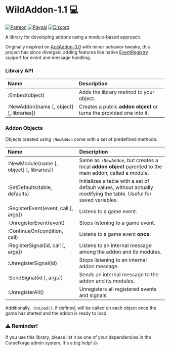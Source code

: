 # WildAddon-1.1 :computer:
[![Patreon](http://img.shields.io/badge/news%20&%20rewards-patreon-ff4d42)](https://www.patreon.com/jaliborc)
[![Paypal](http://img.shields.io/badge/donate-paypal-1d3fe5)](https://www.paypal.me/jaliborc)
[![Discord](http://img.shields.io/badge/discuss-discord-5865F2)](https://bit.ly/discord-jaliborc)

A library for developing addons using a module-based approach.

Originally inspired on [AceAddon-3.0](https://www.wowace.com/projects/ace3) with minor behavior tweaks, this project has since diverged, adding features like native [EventRegistry](https://warcraft.wiki.gg/wiki/EventRegistry) support for event and message handling.

### Library API
|Name|Description|
|:--|:--|
| :Embed(object) | Adds the library method to your object. |
| :NewAddon(name [, object] [, libraries]) | Creates a public **addon object** or turns the provided one into it. |

### Addon Objects
Objects created using `:NewAddon` come with a set of predefined methods:

|Name|Description|
|:--|:--|
| :NewModule(name \[, object] \[, libraries]) | Same as `:NewAddon`, but creates a local **addon object** parented to the main addon, called a module. |
| :SetDefaults(table, defaults)               | Initializes a table with a set of default values, without actually modifying the table. Useful for saved variables.                                                         |
| :RegisterEvent(event, call \[, args])       | Listens to a game event.                                                                               |
| :UnregisterEvent(event)                     | Stops listening to a game event.                                                                       |
| :ContinueOn(condition, call)                | Listens to a game event **once**.                                                                      |
| :RegisterSignal(id, call \[, args])         | Listens to an internal message among the addon and its modules.                                        |
| :UnregisterSignal(id)                       | Stops listening to an internal addon message.                                                          |
| :SendSignal(id \[, args])                   | Sends an internal message to the addon and its modules.                                                |
| :UnregisterAll()                            | Unregisters all registered events and signals.                                                         |

Additionally, `:OnLoad()`, if defined, will be called on each object once the game has started and the addon is ready to load.

### :warning: Reminder!
If you use this library, please list it as one of your dependencies in the CurseForge admin system. It's a big help! :+1: